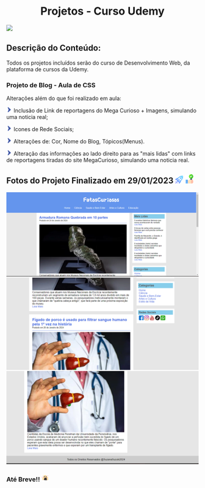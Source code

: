 
# <h1 align="center">Projetos - Curso Udemy</h1>

<img src="https://img.shields.io/static/v1?label=<DESENVOLVIMENTO WEB>&message=<UDEMY>&color=<COLOR>&style=<STYLE>&logo=<LOGO>">

## Descrição do Conteúdo:
<p> Todos os projetos incluídos serão do curso de Desenvolvimento Web, da plataforma de cursos da Udemy.



<h3>Projeto de Blog - Aula de CSS</h3>

Alterações além do que foi realizado em aula:

<img src="icon/ponta-de-flecha.png" width="15px"> Inclusão de Link de reportagens do Mega Curioso + Imagens, simulando uma noticia real;

<img src="icon/ponta-de-flecha.png" width="15px"> Icones de Rede Sociais;

<img src="icon/ponta-de-flecha.png" width="15px"> Alterações de: Cor, Nome do Blog, Tópicos(Menus).

<img src="icon/ponta-de-flecha.png" width="15px"> Alteração das informações ao lado direito para as "mais lidas" com links de reportagens tiradas do site MegaCurioso, simulando uma noticia real.

<h2> Fotos do Projeto Finalizado em 29/01/2023 <img src="icon/foguete.png" width="20px"> <img src="icon/certo.png"></h2>

<img src="image/Slide 1.png">

<img src="image/Slide 2.png">

<img src="image/Slide 3.png">

<h3>Até Breve!! <img src="icon/onigiri.png" width="20px"> </h3>








